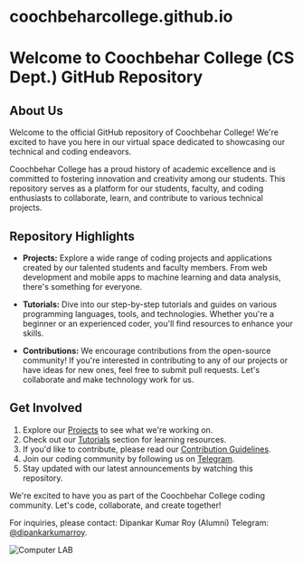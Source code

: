 # coochbeharcollege.github.io
# Welcome to Coochbehar College (CS Dept.) GitHub Repository

## About Us

Welcome to the official GitHub repository of Coochbehar College! We're excited to have you here in our virtual space dedicated to showcasing our technical and coding endeavors.

Coochbehar College has a proud history of academic excellence and is committed to fostering innovation and creativity among our students. This repository serves as a platform for our students, faculty, and coding enthusiasts to collaborate, learn, and contribute to various technical projects.

## Repository Highlights

- **Projects:** Explore a wide range of coding projects and applications created by our talented students and faculty members. From web development and mobile apps to machine learning and data analysis, there's something for everyone.

- **Tutorials:** Dive into our step-by-step tutorials and guides on various programming languages, tools, and technologies. Whether you're a beginner or an experienced coder, you'll find resources to enhance your skills.

- **Contributions:** We encourage contributions from the open-source community! If you're interested in contributing to any of our projects or have ideas for new ones, feel free to submit pull requests. Let's collaborate and make technology work for us.

## Get Involved

1. Explore our [Projects](projects) to see what we're working on.
2. Check out our [Tutorials](tutorials) section for learning resources.
3. If you'd like to contribute, please read our [Contribution Guidelines](contributing).
4. Join our coding community by following us on [Telegram](https://t.me/CoochbeharCollege).
5. Stay updated with our latest announcements by watching this repository.

We're excited to have you as part of the Coochbehar College coding community. Let's code, collaborate, and create together!

For inquiries, please contact: 
Dipankar Kumar Roy (Alumni) Telegram: [@dipankarkumarroy](https://t.me/dipankarkumarroy).

![Computer LAB](![image](https://github.com/coochbeharcollege/.github/assets/87216666/d0638287-9a85-492b-a94f-ed6984bb2a89)
)
